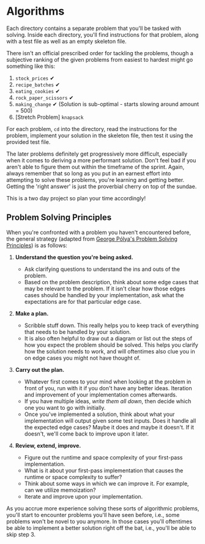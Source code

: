 # Algorithms

Each directory contains a separate problem that you'll be tasked with solving.
Inside each directory, you'll find instructions for that problem, along with a
test file as well as an empty skeleton file. 

There isn't an official prescribed order for tackling the problems, though a
subjective ranking of the given problems from easiest to hardest might go
something like this:

 1. `stock_prices` ✔
 2. `recipe_batches` ✔
 3. `eating_cookies` ✔
 4. `rock_paper_scissors` ✔
 5. `making_change` ✔ (Solution is sub-optimal - starts slowing around amount = 500)
 6. [Stretch Problem] `knapsack`

For each problem, `cd` into the directory, read the instructions for the
problem, implement your solution in the skeleton file, then test it using the
provided test file. 

The later problems definitely get progressively more difficult, especially when
it comes to deriving a more performant solution. Don't feel bad if you aren't
able to figure them out within the timeframe of the sprint. Again, always
remember that so long as you put in an earnest effort into attempting to solve
these problems, you're learning and getting better. Getting the 'right answer'
is just the proverbial cherry on top of the sundae.

This is a two day project so plan your time accordingly!

## Problem Solving Principles

When you're confronted with a problem you haven't encountered before, the
general strategy (adapted from [George Pólya's Problem Solving
Principles](https://en.wikipedia.org/wiki/How_to_Solve_It)) is as follows:

1. **Understand the question you're being asked.**
   * Ask clarifying questions to understand the ins and outs of the problem.
   * Based on the problem description, think about some edge cases that may be
     relevant to the problem. If it isn't clear how those edges cases should be
     handled by your implementation, ask what the expectations are for that
     particular edge case.

2. **Make a plan.**
   * Scribble stuff down. This really helps you to keep track of everything that
     needs to be handled by your solution. 
   * It is also often helpful to draw out a diagram or list out the steps of how
     you expect the problem should be solved. This helps you clarify how the
     solution needs to work, and will oftentimes also clue you in on edge cases
     you might not have thought of.

 3. **Carry out the plan.** 
    * Whatever first comes to your mind when looking at the problem in front of
      you, run with it if you don't have any better ideas. Iteration and
      improvement of your implementation comes afterwards.
    * If you have multiple ideas, _write them all down_, then decide which one
      you want to go with initially.
    * Once you've implemented a solution, think about what your implementation
      will output given some test inputs. Does it handle all the expected edge
      cases? Maybe it does and maybe it doesn't. If it doesn't, we'll come back
      to improve upon it later. 

 4. **Review, extend, improve.**
    * Figure out the runtime and space complexity of your first-pass
      implementation.
    * What is it about your first-pass implementation that causes the runtime or
      space complexity to suffer? 
    * Think about some ways in which we can improve it. For example, can we
      utilize memoization?
    * Iterate and improve upon your implementation.

As you accrue more experience solving these sorts of algorithmic problems,
you'll start to encounter problems you'll have seen before, i.e., some problems
won't be novel to you anymore. In those cases you'll oftentimes be able to
implement a better solution right off the bat, i.e., you'll be able to skip step
3. 


